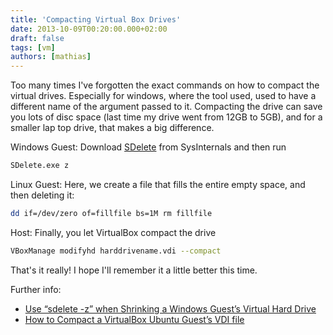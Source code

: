 ```yaml
---
title: 'Compacting Virtual Box Drives'
date: 2013-10-09T00:20:00.000+02:00
draft: false
tags: [vm]
authors: [mathias]
---
```


Too many times I've forgotten the exact commands on how to compact the virtual drives. Especially for windows, where the tool used, used to have a different name of the argument passed to it. Compacting the drive can save you lots of disc space (last time my drive went from 12GB to 5GB), and for a smaller lap top drive, that makes a big difference.

Windows Guest:
Download [SDelete](http://technet.microsoft.com/en-us/sysinternals/bb897443.aspx) from SysInternals and then run

```bash
SDelete.exe z
```

Linux Guest:
Here, we create a file that fills the entire empty space, and then deleting it:

```bash
dd if=/dev/zero of=fillfile bs=1M rm fillfile
```

Host:
Finally, you let VirtualBox compact the drive
```bash
VBoxManage modifyhd harddrivename.vdi --compact
```

That's it really! I hope I'll remember it a little better this time.

Further info:

* [Use “sdelete -z” when Shrinking a Windows Guest’s Virtual Hard Drive](http://beckustech.wordpress.com/2012/12/26/use-sdelete-z-when-shrinking-a-windows-guests-virtual-hard-drive/)
* [How to Compact a VirtualBox Ubuntu Guest’s VDI file](http://blog.markloiseau.com/2010/10/how-to-compact-a-virtualbox-ubuntu-guests-vdi-file/)